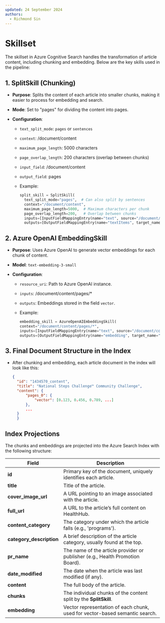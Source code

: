 ```yaml
---
updated: 24 September 2024
authors:
  - Richmond Sin
---
```


# Skillset

The skillset in Azure Cognitive Search handles the transformation of article content, including chunking and embedding. Below are the key skills used in the pipeline:

## 1. SplitSkill (Chunking)

- **Purpose**: Splits the content of each article into smaller chunks, making it easier to process for embedding and search.
- **Mode**: Set to "pages" for dividing the content into pages.
- **Configuration**:

  - `text_split_mode`: `pages` or `sentences`
  - `context`: /document/content
  - `maximum_page_length`: 5000 characters
  - `page_overlap_length`: 200 characters (overlap between chunks)
  - `input_field`: /document/content
  - `output_field`: pages
  - Example:

    ```python
    split_skill = SplitSkill(
      text_split_mode="pages",  # Can also split by sentences
      context="/document/content",
      maximum_page_length=5000,  # Maximum characters per chunk
      page_overlap_length=200,   # Overlap between chunks
      inputs=[InputFieldMappingEntry(name="text", source="/document/content")],
      outputs=[OutputFieldMappingEntry(name="textItems", target_name="pages")])
    ```

## 2. Azure OpenAI EmbeddingSkill

- **Purpose**: Uses Azure OpenAI to generate vector embeddings for each chunk of content.
- **Model**: `text-embedding-3-small`
- **Configuration**:

  - `resource_uri`: Path to Azure OpenAI instance.
  - `inputs`: /document/content/pages/\*
  - `outputs`: Embeddings stored in the field `vector`.

  - Example:

    ```python
    embedding_skill = AzureOpenAIEmbeddingSkill(
    context="/document/content/pages/*",
    inputs=[InputFieldMappingEntry(name="text", source="/document/content/pages/*")],
    outputs=[OutputFieldMappingEntry(name="embedding", target_name="vector")])
    ```

## 3. Final Document Structure in the Index

- After chunking and embedding, each article document in the index will look like this:

  ```json
  {
    "id": "1434570_content",
    "title": "National Steps Challenge™ Community Challenge",
    "content": {
        "pages_0": {
            "vector": [0.123, 0.456, 0.789, ...]
        },
        ...
    }
    }
  ```

## Index Projections

The chunks and embeddings are projected into the Azure Search Index with the following structure:

| **Field**                | **Description**                                                               |
| ------------------------ | ----------------------------------------------------------------------------- |
| **id**                   | Primary key of the document, uniquely identifies each article.                |
| **title**                | Title of the article.                                                         |
| **cover_image_url**      | A URL pointing to an image associated with the article.                       |
| **full_url**             | A URL to the article’s full content on HealthHub.                             |
| **content_category**     | The category under which the article falls (e.g., 'programs').                |
| **category_description** | A brief description of the article category, usually found at the top.        |
| **pr_name**              | The name of the article provider or publisher (e.g., Health Promotion Board). |
| **date_modified**        | The date when the article was last modified (if any).                         |
| **content**              | The full body of the article.                                                 |
| **chunks**               | The individual chunks of the content split by the **SplitSkill**.             |
| **embedding**            | Vector representation of each chunk, used for vector-based semantic search.   |
